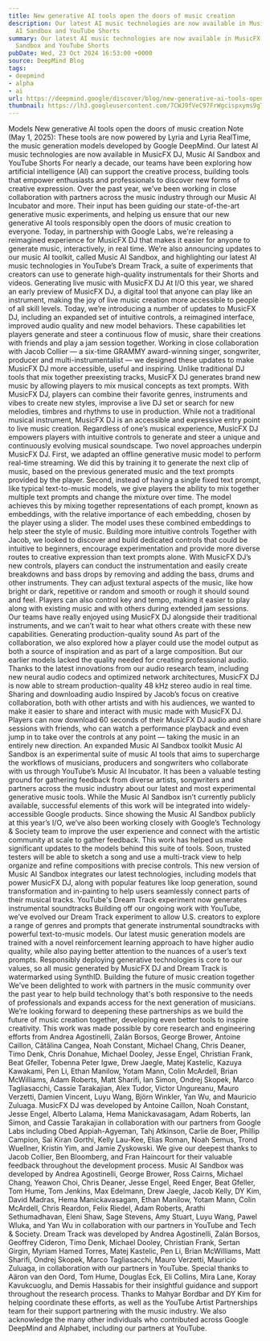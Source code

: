 ```yaml
---
title: New generative AI tools open the doors of music creation
description: Our latest AI music technologies are now available in MusicFX DJ, Music
  AI Sandbox and YouTube Shorts
summary: Our latest AI music technologies are now available in MusicFX DJ, Music AI
  Sandbox and YouTube Shorts
pubDate: Wed, 23 Oct 2024 16:53:00 +0000
source: DeepMind Blog
tags:
- deepmind
- alpha
- ai
url: https://deepmind.google/discover/blog/new-generative-ai-tools-open-the-doors-of-music-creation/
thumbnail: https://lh3.googleusercontent.com/7CWJ9fVeC97FrWgcispxyms9gTL_1PIDMIwBYTQNnU8S56JaxGB2Z4ThqZ-1vBTO-u-UBZg_cYhG8PtZjYP0rPabUbg5x2cCUnNJuiZAZBsE8u7Kvig=w528-h297-n-nu-rw
---
```


Models
New generative AI tools open the doors of music creation
Note (May 1, 2025): These tools are now powered by Lyria and Lyria RealTime, the music generation models developed by Google DeepMind.
Our latest AI music technologies are now available in MusicFX DJ, Music AI Sandbox and YouTube Shorts
For nearly a decade, our teams have been exploring how artificial intelligence (AI) can support the creative process, building tools that empower enthusiasts and professionals to discover new forms of creative expression.
Over the past year, we’ve been working in close collaboration with partners across the music industry through our Music AI Incubator and more. Their input has been guiding our state-of-the-art generative music experiments, and helping us ensure that our new generative AI tools responsibly open the doors of music creation to everyone.
Today, in partnership with Google Labs, we're releasing a reimagined experience for MusicFX DJ that makes it easier for anyone to generate music, interactively, in real time.
We’re also announcing updates to our music AI toolkit, called Music AI Sandbox, and highlighting our latest AI music technologies in YouTube’s Dream Track, a suite of experiments that creators can use to generate high-quality instrumentals for their Shorts and videos.
Generating live music with MusicFX DJ
At I/O this year, we shared an early preview of MusicFX DJ, a digital tool that anyone can play like an instrument, making the joy of live music creation more accessible to people of all skill levels.
Today, we’re introducing a number of updates to MusicFX DJ, including an expanded set of intuitive controls, a reimagined interface, improved audio quality and new model behaviors. These capabilities let players generate and steer a continuous flow of music, share their creations with friends and play a jam session together.
Working in close collaboration with Jacob Collier — a six-time GRAMMY award-winning singer, songwriter, producer and multi-instrumentalist — we designed these updates to make MusicFX DJ more accessible, useful and inspiring.
Unlike traditional DJ tools that mix together preexisting tracks, MusicFX DJ generates brand new music by allowing players to mix musical concepts as text prompts. With MusicFX DJ, players can combine their favorite genres, instruments and vibes to create new styles, improvise a live DJ set or search for new melodies, timbres and rhythms to use in production.
While not a traditional musical instrument, MusicFX DJ is an accessible and expressive entry point to live music creation. Regardless of one’s musical experience, MusicFX DJ empowers players with intuitive controls to generate and steer a unique and continuously evolving musical soundscape.
Two novel approaches underpin MusicFX DJ. First, we adapted an offline generative music model to perform real-time streaming. We did this by training it to generate the next clip of music, based on the previous generated music and the text prompts provided by the player.
Second, instead of having a single fixed text prompt, like typical text-to-music models, we give players the ability to mix together multiple text prompts and change the mixture over time. The model achieves this by mixing together representations of each prompt, known as embeddings, with the relative importance of each embedding, chosen by the player using a slider. The model uses these combined embeddings to help steer the style of music.
Building more intuitive controls
Together with Jacob, we looked to discover and build dedicated controls that could be intuitive to beginners, encourage experimentation and provide more diverse routes to creative expression than text prompts alone.
With MusicFX DJ’s new controls, players can conduct the instrumentation and easily create breakdowns and bass drops by removing and adding the bass, drums and other instruments. They can adjust textural aspects of the music, like how bright or dark, repetitive or random and smooth or rough it should sound and feel.
Players can also control key and tempo, making it easier to play along with existing music and with others during extended jam sessions. Our teams have really enjoyed using MusicFX DJ alongside their traditional instruments, and we can’t wait to hear what others create with these new capabilities.
Generating production-quality sound
As part of the collaboration, we also explored how a player could use the model output as both a source of inspiration and as part of a large composition. But our earlier models lacked the quality needed for creating professional audio. Thanks to the latest innovations from our audio research team, including new neural audio codecs and optimized network architectures, MusicFX DJ is now able to stream production-quality 48 kHz stereo audio in real time.
Sharing and downloading audio
Inspired by Jacob’s focus on creative collaboration, both with other artists and with his audiences, we wanted to make it easier to share and interact with music made with MusicFX DJ. Players can now download 60 seconds of their MusicFX DJ audio and share sessions with friends, who can watch a performance playback and even jump in to take over the controls at any point — taking the music in an entirely new direction.
An expanded Music AI Sandbox toolkit
Music AI Sandbox is an experimental suite of music AI tools that aims to supercharge the workflows of musicians, producers and songwriters who collaborate with us through YouTube’s Music AI Incubator. It has been a valuable testing ground for gathering feedback from diverse artists, songwriters and partners across the music industry about our latest and most experimental generative music tools. While the Music AI Sandbox isn’t currently publicly available, successful elements of this work will be integrated into widely-accessible Google products.
Since showing the Music AI Sandbox publicly at this year’s I/O, we’ve also been working closely with Google’s Technology & Society team to improve the user experience and connect with the artistic community at scale to gather feedback. This work has helped us make significant updates to the models behind this suite of tools.
Soon, trusted testers will be able to sketch a song and use a multi-track view to help organize and refine compositions with precise controls. This new version of Music AI Sandbox integrates our latest technologies, including models that power MusicFX DJ, along with popular features like loop generation, sound transformation and in-painting to help users seamlessly connect parts of their musical tracks.
YouTube's Dream Track experiment now generates instrumental soundtracks
Building off our ongoing work with YouTube, we’ve evolved our Dream Track experiment to allow U.S. creators to explore a range of genres and prompts that generate instrumental soundtracks with powerful text-to-music models.
Our latest music generation models are trained with a novel reinforcement learning approach to have higher audio quality, while also paying better attention to the nuances of a user’s text prompts. Responsibly deploying generative technologies is core to our values, so all music generated by MusicFX DJ and Dream Track is watermarked using SynthID.
Building the future of music creation together
We’ve been delighted to work with partners in the music community over the past year to help build technology that's both responsive to the needs of professionals and expands access for the next generation of musicians.
We’re looking forward to deepening these partnerships as we build the future of music creation together, developing even better tools to inspire creativity.
This work was made possible by core research and engineering efforts from Andrea Agostinelli, Zalán Borsos, George Brower, Antoine Caillon, Cătălina Cangea, Noah Constant, Michael Chang, Chris Deaner, Timo Denk, Chris Donahue, Michael Dooley, Jesse Engel, Christian Frank, Beat Gfeller, Tobenna Peter Igwe, Drew Jaegle, Matej Kastelic, Kazuya Kawakami, Pen Li, Ethan Manilow, Yotam Mann, Colin McArdell, Brian McWilliams, Adam Roberts, Matt Sharifi, Ian Simon, Ondrej Skopek, Marco Tagliasacchi, Cassie Tarakajian, Alex Tudor, Victor Ungureanu, Mauro Verzetti, Damien Vincent, Luyu Wang, Björn Winkler, Yan Wu, and Mauricio Zuluaga.
MusicFX DJ was developed by Antoine Caillon, Noah Constant, Jesse Engel, Alberto Lalama, Hema Manickavasagam, Adam Roberts, Ian Simon, and Cassie Tarakajian in collaboration with our partners from Google Labs including Obed Appiah-Agyeman, Tahj Atkinson, Carlie de Boer, Phillip Campion, Sai Kiran Gorthi, Kelly Lau-Kee, Elias Roman, Noah Semus, Trond Wuellner, Kristin Yim, and Jamie Zyskowski. We give our deepest thanks to Jacob Collier, Ben Bloomberg, and Fran Haincourt for their valuable feedback throughout the development process.
Music AI Sandbox was developed by Andrea Agostinelli, George Brower, Ross Cairns, Michael Chang, Yeawon Choi, Chris Deaner, Jesse Engel, Reed Enger, Beat Gfeller, Tom Hume, Tom Jenkins, Max Edelmann, Drew Jaegle, Jacob Kelly, DY Kim, David Madras, Hema Manickavasagam, Ethan Manilow, Yotam Mann, Colin McArdell, Chris Reardon, Felix Riedel, Adam Roberts, Arathi Sethumadhavan, Eleni Shaw, Sage Stevens, Amy Stuart, Luyu Wang, Pawel Wluka, and Yan Wu in collaboration with our partners in YouTube and Tech & Society.
Dream Track was developed by Andrea Agostinelli, Zalán Borsos, Geoffrey Cideron, Timo Denk, Michael Dooley, Christian Frank, Sertan Girgin, Myriam Hamed Torres, Matej Kastelic, Pen Li, Brian McWilliams, Matt Sharifi, Ondrej Skopek, Marco Tagliasacchi, Mauro Verzetti, Mauricio Zuluaga, in collaboration with our partners in YouTube.
Special thanks to Aäron van den Oord, Tom Hume, Douglas Eck, Eli Collins, Mira Lane, Koray Kavukcuoglu, and Demis Hassabis for their insightful guidance and support throughout the research process. Thanks to Mahyar Bordbar and DY Kim for helping coordinate these efforts, as well as the YouTube Artist Partnerships team for their support partnering with the music industry.
We also acknowledge the many other individuals who contributed across Google DeepMind and Alphabet, including our partners at YouTube.